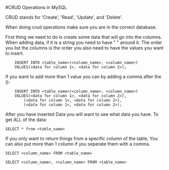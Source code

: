 #CRUD Operations in MySQL

CRUD stands for 'Create', 'Read', 'Update', and 'Delete'.

When doing crud operations make sure you are in the correct database.

First thing we need to do is create some data that will go into the columns. When adding data, if it is a string you need to have " " around it. The order you list the columns is the order you also need to have the values you want to insert.

```
    INSERT INTO <table_name>(<column_name>, <column_name>)
    VALUES(<data for column 1>, <data for column 2>);
```

If you want to add more than 1 value you can by adding a comma after the ():

```
    INSERT INTO <table_name>(<column_name>, <column_name>)
    VALUES(<data for column 1>, <data for column 2>),
        (<data for column 1>, <data for column 2>),
        (<data for column 1>, <data for column 2>);
```

After you have inserted Data you will want to see what data you have. To get ALL of the data:

`SELECT * from <table_name>`

If you only want to return things from a specific column of the table, You can also put more than 1 column if you seperate them with a comma.

`SELECT <column_name> FROM <table_name>`

`SELECT <column_name>, <column_name> FROM <table_name>`
